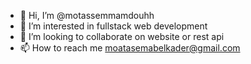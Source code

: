 - 👋 Hi, I’m @motassemmamdouhh
- 👀 I’m interested in fullstack web development
- 💞️ I’m looking to collaborate on website or rest api
- 📫 How to reach me moatasemabelkader@gmail.com
<!---
motassemmamdouhh/motassemmamdouhh is a ✨ special ✨ repository because its `README.md` (this file) appears on your GitHub profile.
You can click the Preview link to take a look at your changes.
--->
